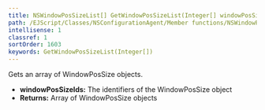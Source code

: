 ```yaml
---
title: NSWindowPosSizeList[] GetWindowPosSizeList(Integer[] windowPosSizeIds)
path: /EJScript/Classes/NSConfigurationAgent/Member functions/NSWindowPosSizeList[] GetWindowPosSizeList(Integer[] p_0)
intellisense: 1
classref: 1
sortOrder: 1603
keywords: GetWindowPosSizeList(Integer[])
---
```



Gets an array of WindowPosSize objects.



* **windowPosSizeIds:** The identifiers of the WindowPosSize object
* **Returns:** Array of WindowPosSize objects


